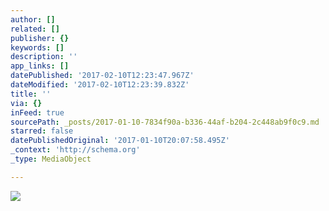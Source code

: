 ```yaml
---
author: []
related: []
publisher: {}
keywords: []
description: ''
app_links: []
datePublished: '2017-02-10T12:23:47.967Z'
dateModified: '2017-02-10T12:23:39.832Z'
title: ''
via: {}
inFeed: true
sourcePath: _posts/2017-01-10-7834f90a-b336-44af-b204-2c448ab9f0c9.md
starred: false
datePublishedOriginal: '2017-01-10T20:07:58.495Z'
_context: 'http://schema.org'
_type: MediaObject

---
```

<article style=""><img src="https://the-grid-user-content.s3-us-west-2.amazonaws.com/2a1871e3-fa30-4482-a07b-4ff49be2882d.gif" /></article>